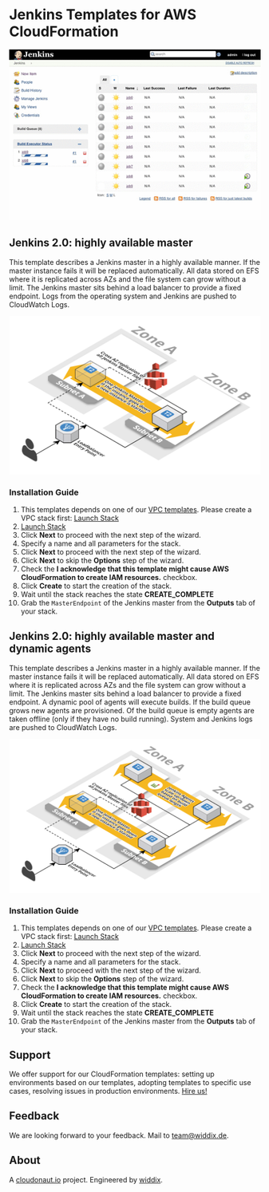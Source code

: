 # Jenkins Templates for AWS CloudFormation

![Demo](./demo.gif?raw=true "Demo")

## Jenkins 2.0: highly available master
This template describes a Jenkins master in a highly available manner. If the master instance fails it will be replaced automatically. All data stored on EFS where it is replicated across AZs and the file system can grow without a limit. The Jenkins master sits behind a load balancer to provide a fixed endpoint. Logs from the operating system and Jenkins are pushed to CloudWatch Logs.

![Architecture](./jenkins2-ha.png?raw=true "Architecture")

### Installation Guide
1. This templates depends on one of our [VPC templates](../vpc/). Please create a VPC stack first: <a href="https://console.aws.amazon.com/cloudformation/home#/stacks/new?stackName=vpc-2azs&templateURL=https://s3-eu-west-1.amazonaws.com/widdix-aws-cf-templates/vpc/vpc-2azs.json">Launch Stack</a>
1. <a href="https://console.aws.amazon.com/cloudformation/home#/stacks/new?stackName=jenkins2-ha&templateURL=https://s3-eu-west-1.amazonaws.com/widdix-aws-cf-templates/jenkins/jenkins2-ha.json">Launch Stack</a>
1. Click **Next** to proceed with the next step of the wizard.
1. Specify a name and all parameters for the stack.
1. Click **Next** to proceed with the next step of the wizard.
1. Click **Next** to skip the **Options** step of the wizard.
1. Check the **I acknowledge that this template might cause AWS CloudFormation to create IAM resources.** checkbox.
1. Click **Create** to start the creation of the stack.
1. Wait until the stack reaches the state **CREATE_COMPLETE**
1. Grab the `MasterEndpoint` of the Jenkins master from the **Outputs** tab of your stack.

## Jenkins 2.0: highly available master and dynamic agents
This template describes a Jenkins master in a highly available manner. If the master instance fails it will be replaced automatically. All data stored on EFS where it is replicated across AZs and the file system can grow without a limit. The Jenkins master sits behind a load balancer to provide a fixed endpoint. A dynamic pool of agents will execute builds. If the build queue grows new agents are provisioned. Of the build queue is empty agents are taken offline (only if they have no build running). System and Jenkins logs are pushed to CloudWatch Logs.

![Architecture](./jenkins2-ha-agents.png?raw=true "Architecture")

### Installation Guide
1. This templates depends on one of our [VPC templates](../vpc/). Please create a VPC stack first: <a href="https://console.aws.amazon.com/cloudformation/home#/stacks/new?stackName=vpc-2azs&templateURL=https://s3-eu-west-1.amazonaws.com/widdix-aws-cf-templates/vpc/vpc-2azs.json">Launch Stack</a>
1. <a href="https://console.aws.amazon.com/cloudformation/home#/stacks/new?stackName=jenkins2-ha-agents&templateURL=https://s3-eu-west-1.amazonaws.com/widdix-aws-cf-templates/jenkins/jenkins2-ha-agents.json">Launch Stack</a>
1. Click **Next** to proceed with the next step of the wizard.
1. Specify a name and all parameters for the stack.
1. Click **Next** to proceed with the next step of the wizard.
1. Click **Next** to skip the **Options** step of the wizard.
1. Check the **I acknowledge that this template might cause AWS CloudFormation to create IAM resources.** checkbox.
1. Click **Create** to start the creation of the stack.
1. Wait until the stack reaches the state **CREATE_COMPLETE**
1. Grab the `MasterEndpoint` of the Jenkins master from the **Outputs** tab of your stack.

## Support
We offer support for our CloudFormation templates: setting up environments based on our templates, adopting templates to specific use cases, resolving issues in production environments. [Hire us!](https://widdix.net/)

## Feedback
We are looking forward to your feedback. Mail to [team@widdix.de](mailto:team@widdix.de).

## About
A [cloudonaut.io](https://cloudonaut.io/templates-for-aws-cloudformation/) project. Engineered by [widdix](https://widdix.net).
